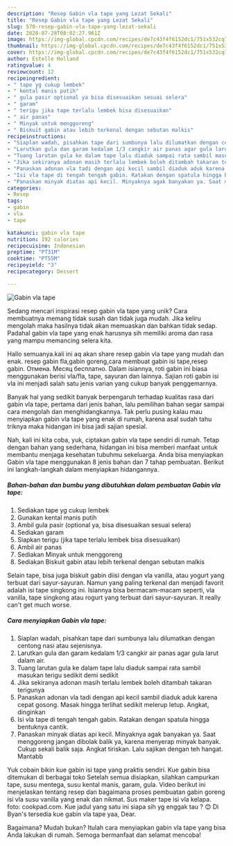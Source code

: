 ```yaml
---
description: "Resep Gabin vla tape yang Lezat Sekali"
title: "Resep Gabin vla tape yang Lezat Sekali"
slug: 570-resep-gabin-vla-tape-yang-lezat-sekali
date: 2020-07-28T08:02:27.961Z
image: https://img-global.cpcdn.com/recipes/de7c43f4f6152dc1/751x532cq70/gabin-vla-tape-foto-resep-utama.jpg
thumbnail: https://img-global.cpcdn.com/recipes/de7c43f4f6152dc1/751x532cq70/gabin-vla-tape-foto-resep-utama.jpg
cover: https://img-global.cpcdn.com/recipes/de7c43f4f6152dc1/751x532cq70/gabin-vla-tape-foto-resep-utama.jpg
author: Estelle Holland
ratingvalue: 4
reviewcount: 12
recipeingredient:
- " tape yg cukup lembek"
- " kental manis putih"
- " gula pasir optional ya bisa disesuaikan sesuai selera"
- " garam"
- " terigu jika tape terlalu lembek bisa disesuaikan"
- " air panas"
- " Minyak untuk menggoreng"
- " Biskuit gabin atau lebih terkenal dengan sebutan malkis"
recipeinstructions:
- "Siaplan wadah, pisahkan tape dari sumbunya lalu dilumatkan dengan centong nasi atau sejenisnya."
- "Larutkan gula dan garam kedalam 1/3 cangkir air panas agar gula larut dalam air."
- "Tuang larutan gula ke dalam tape lalu diaduk sampai rata sambil masukan terigu sedikit demi sedikit"
- "Jika sekiranya adonan masih terlalu lembek boleh ditambah takaran terigunya"
- "Panaskan adonan vla tadi dengan api kecil sambil diaduk aduk karena cepat gosong. Masak hingga terlihat sedikit melerup letup. Angkat, dinginkan"
- "Isi vla tape di tengah tengah gabin. Ratakan dengan spatula hingga bentuknya cantik."
- "Panaskan minyak diatas api kecil. Minyaknya agak banyakan ya. Saat menggoreng jangan dibolak balik ya, karena menyerap minyak banyak. Cukup sekali balik saja. Angkat tiriskan. Lalu sajikan dengan teh hangat. Mantabb"
categories:
- Resep
tags:
- gabin
- vla
- tape

katakunci: gabin vla tape 
nutrition: 192 calories
recipecuisine: Indonesian
preptime: "PT31M"
cooktime: "PT55M"
recipeyield: "3"
recipecategory: Dessert

---
```



![Gabin vla tape](https://img-global.cpcdn.com/recipes/de7c43f4f6152dc1/751x532cq70/gabin-vla-tape-foto-resep-utama.jpg)

Sedang mencari inspirasi resep gabin vla tape yang unik? Cara membuatnya memang tidak susah dan tidak juga mudah. Jika keliru mengolah maka hasilnya tidak akan memuaskan dan bahkan tidak sedap. Padahal gabin vla tape yang enak harusnya sih memiliki aroma dan rasa yang mampu memancing selera kita.

Hallo semuanya.kali ini aq akan share resep gabin vla tape yang mudah dan enak. resep gabin fla,gabin goreng,cara membuat gabin isi tape,resep gabin. Отмена. Месяц бесплатно. Dalam isiannya, roti gabin ini biasa menggunakan berisi vla/fla, tape, sayuran dan lainnya. Sajian roti gabin isi vla ini menjadi salah satu jenis varian yang cukup banyak penggemarnya.

Banyak hal yang sedikit banyak berpengaruh terhadap kualitas rasa dari gabin vla tape, pertama dari jenis bahan, lalu pemilihan bahan segar sampai cara mengolah dan menghidangkannya. Tak perlu pusing kalau mau menyiapkan gabin vla tape yang enak di rumah, karena asal sudah tahu triknya maka hidangan ini bisa jadi sajian spesial.


Nah, kali ini kita coba, yuk, ciptakan gabin vla tape sendiri di rumah. Tetap dengan bahan yang sederhana, hidangan ini bisa memberi manfaat untuk membantu menjaga kesehatan tubuhmu sekeluarga. Anda bisa menyiapkan Gabin vla tape menggunakan 8 jenis bahan dan 7 tahap pembuatan. Berikut ini langkah-langkah dalam menyiapkan hidangannya.

<!--inarticleads1-->

##### Bahan-bahan dan bumbu yang dibutuhkan dalam pembuatan Gabin vla tape:

1. Sediakan  tape yg cukup lembek
1. Gunakan  kental manis putih
1. Ambil  gula pasir (optional ya, bisa disesuaikan sesuai selera)
1. Sediakan  garam
1. Siapkan  terigu (jika tape terlalu lembek bisa disesuaikan)
1. Ambil  air panas
1. Sediakan  Minyak untuk menggoreng
1. Sediakan  Biskuit gabin atau lebih terkenal dengan sebutan malkis


Selain tape, bisa juga biskuit gabin diisi dengan vla vanilla, atau yogurt yang terbuat dari sayur-sayuran. Namun yang paling terkenal dan menjadi favorit adalah isi tape singkong ini. Isiannya bisa bermacam-macam seperti, vla vanilla, tape singkong atau rogurt yang terbuat dari sayur-sayuran. It really can&#39;t get much worse. 

<!--inarticleads2-->

##### Cara menyiapkan Gabin vla tape:

1. Siaplan wadah, pisahkan tape dari sumbunya lalu dilumatkan dengan centong nasi atau sejenisnya.
1. Larutkan gula dan garam kedalam 1/3 cangkir air panas agar gula larut dalam air.
1. Tuang larutan gula ke dalam tape lalu diaduk sampai rata sambil masukan terigu sedikit demi sedikit
1. Jika sekiranya adonan masih terlalu lembek boleh ditambah takaran terigunya
1. Panaskan adonan vla tadi dengan api kecil sambil diaduk aduk karena cepat gosong. Masak hingga terlihat sedikit melerup letup. Angkat, dinginkan
1. Isi vla tape di tengah tengah gabin. Ratakan dengan spatula hingga bentuknya cantik.
1. Panaskan minyak diatas api kecil. Minyaknya agak banyakan ya. Saat menggoreng jangan dibolak balik ya, karena menyerap minyak banyak. Cukup sekali balik saja. Angkat tiriskan. Lalu sajikan dengan teh hangat. Mantabb


Yuk cobain bikin kue gabin isi tape yang praktis sendiri. Kue gabin bisa ditemukan di berbagai toko Setelah semua disiapkan, silahkan campurkan tape, susu mentega, susu kental manis, garam, gula. Video berikut ini menjelaskan tentang resep dan bagaimana proses pembuatan gabin goreng isi vla susu vanilla yang enak dan nikmat. Sus maker tape isi vla kelapa. foto: cookpad.com. Kue jadul yang satu ini siapa sih yg enggak tau ? 😊 Di Byan&#39;s tersedia kue gabin vla tape yaa, Dear. 

Bagaimana? Mudah bukan? Itulah cara menyiapkan gabin vla tape yang bisa Anda lakukan di rumah. Semoga bermanfaat dan selamat mencoba!
